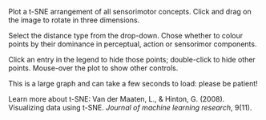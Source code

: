 Plot a t-SNE arrangement of all sensorimotor concepts.  Click and drag on the image to rotate in three dimensions.

Select the distance type from the drop-down. Chose whether to colour points by their dominance in perceptual, action or sensorimor components.

Click an entry in the legend to hide those points; double-click to hide other points. Mouse-over the plot to show other controls.

This is a large graph and can take a few seconds to load: please be patient!

Learn more about t-SNE: Van der Maaten, L., & Hinton, G. (2008). Visualizing data using t-SNE. _Journal of machine learning research_, 9(11).
